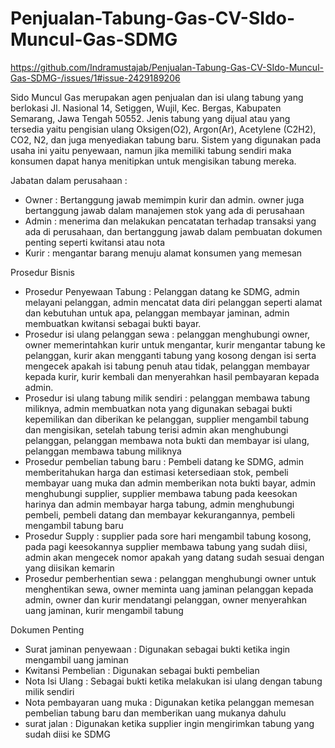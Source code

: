# Penjualan-Tabung-Gas-CV-SIdo-Muncul-Gas-SDMG

https://github.com/Indramustajab/Penjualan-Tabung-Gas-CV-SIdo-Muncul-Gas-SDMG-/issues/1#issue-2429189206

Sido Muncul Gas merupakan agen penjualan dan isi ulang tabung yang berlokasi Jl. Nasional 14, Setiggen, Wujil, Kec. Bergas, Kabupaten Semarang, Jawa Tengah 50552. Jenis tabung yang dijual atau yang tersedia yaitu pengisian ulang Oksigen(O2), Argon(Ar), Acetylene (C2H2), CO2, N2, dan juga menyediakan tabung baru. Sistem yang digunakan pada usaha ini yaitu penyewaan, namun jika memiliki tabung sendiri maka konsumen dapat hanya menitipkan untuk mengisikan tabung mereka.

Jabatan dalam perusahaan : 
- Owner : Bertanggung jawab memimpin kurir dan admin. owner juga bertanggung jawab dalam manajemen stok yang ada di perusahaan
- Admin : menerima dan melakukan pencatatan terhadap transaksi yang ada di perusahaan, dan bertanggung jawab dalam pembuatan dokumen penting seperti kwitansi atau nota
- Kurir : mengantar barang menuju alamat konsumen yang memesan

Prosedur Bisnis 
- Prosedur Penyewaan Tabung : Pelanggan datang ke SDMG, admin melayani pelanggan, admin mencatat data diri pelanggan seperti alamat dan kebutuhan untuk apa, pelanggan membayar jaminan, admin membuatkan kwitansi sebagai bukti bayar.
- Prosedur isi ulang pelanggan sewa : pelanggan menghubungi owner, owner memerintahkan kurir untuk mengantar, kurir mengantar tabung ke pelanggan, kurir akan mengganti tabung yang kosong dengan isi serta mengecek apakah isi tabung penuh atau tidak, pelanggan membayar kepada kurir, kurir kembali dan menyerahkan hasil pembayaran kepada admin.
- Prosedur isi ulang tabung milik sendiri : pelanggan membawa tabung miliknya, admin membuatkan nota yang digunakan sebagai bukti kepemilikan dan diberikan ke pelanggan, supplier mengambil tabung dan mengisikan, setelah tabung terisi admin akan menghubungi pelanggan, pelanggan membawa nota bukti dan membayar isi ulang, pelanggan membawa tabung miliknya
- Prosedur pembelian tabung baru : Pembeli datang ke SDMG, admin memberitahukan harga dan estimasi ketersediaan stok, pembeli membayar uang muka dan admin memberikan nota bukti bayar, admin menghubungi supplier, supplier membawa tabung pada keesokan harinya dan admin membayar harga tabung, admin menghubungi pembeli, pembeli datang dan membayar kekurangannya, pembeli mengambil tabung baru
- Prosedur Supply : supplier pada sore hari mengambil tabung kosong, pada pagi  keesokannya supplier membawa tabung yang sudah diisi, admin akan mengecek nomor apakah yang datang sudah sesuai dengan yang diisikan kemarin
- Prosedur pemberhentian sewa : pelanggan menghubungi owner untuk menghentikan sewa, owner meminta uang jaminan pelanggan kepada admin, owner dan kurir mendatangi pelanggan, owner menyerahkan uang jaminan, kurir mengambil tabung
  
Dokumen Penting
- Surat jaminan penyewaan : Digunakan sebagai bukti ketika ingin mengambil uang jaminan
- Kwitansi Pembelian : Digunakan sebagai bukti pembelian
- Nota Isi Ulang : Sebagai bukti ketika melakukan isi ulang dengan tabung milik sendiri
- Nota pembayaran uang muka : Digunakan ketika pelanggan memesan pembelian tabung baru dan memberikan uang mukanya dahulu
- surat jalan : Digunakan ketika supplier ingin mengirimkan tabung yang sudah diisi ke SDMG 

